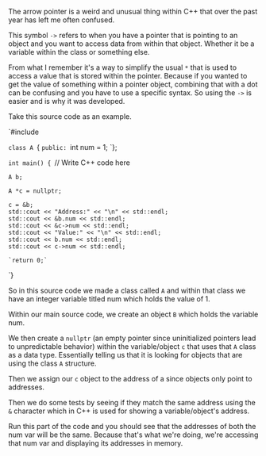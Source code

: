 

The arrow pointer is a weird and unusual thing within C++ that over the past year has left me often confused. 

This symbol `->` refers to when you have a pointer that is pointing to an object and you want to access data from within that object. Whether it be a variable within the class or something else. 

From what I remember it's a way to simplify the usual `*` that is used to access a value that is stored within the pointer. Because if you wanted to get the value of something within a pointer object, combining that with a dot can be confusing and you have to use a specific syntax. So using the `->` is easier and is why it was developed. 


Take this source code as an example. 

`#include <iostream>


`class A
`{
    `public:
        `int num = 1;
`};


`int main() {
    `// Write C++ code here
    
    A b;
    
    A *c = nullptr;
    
    c = &b;
    std::cout << "Address:" << "\n" << std::endl;
    std::cout << &b.num << std::endl;
    std::cout << &c->num << std::endl;
    std::cout << "Value:" << "\n" << std::endl;
    std::cout << b.num << std::endl;
    std::cout << c->num << std::endl;

	`return 0;`
`}


So in this source code we made a class called `A` and within that class we have an integer variable titled num which holds the value of 1. 

Within our main source code, we create an object `B` which holds the variable num. 

We then create a `nullptr` (an empty pointer since uninitialized pointers lead to unpredictable behavior) within the variable/object `c` that uses that `A` class as a data type. Essentially telling us that it is looking for objects that are using the class `A` structure.

Then we assign our `c` object to the address of a since objects only point to addresses. 

Then we do some tests by seeing if they match the same address using the `&` character which in C++ is used for showing a variable/object's address. 

Run this part of the code and you should see that the addresses of both the num var will be the same. Because that's what we're doing, we're accessing that num var and displaying its addresses in memory. 

